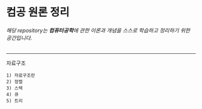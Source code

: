 # 컴공 원론 정리
###### 해당 repository는 **컴퓨터공학**에 관한 이론과 개념을 스스로 학습하고 정리하기 위한 공간입니다. 
 
-----

자료구조

	1) 자료구조란
	2) 정렬
	3) 스텍
	4) 큐
	5) 트리

      
 




